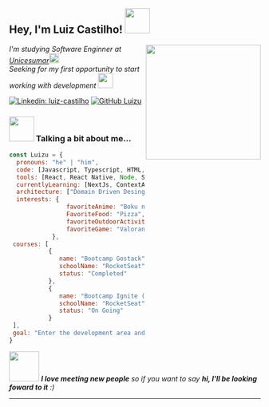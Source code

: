 <h2> Hey, I'm Luiz Castilho! <img src="https://media.giphy.com/media/U2912TxYgm2Nyg549S/giphy.gif" width="50"></h2>
<img align='right' src="https://media.giphy.com/media/Ll22OhMLAlVDb8UQWe/giphy.gif" width="230">
<p><em>I'm studying Software Enginner at <a href="https://www.unicesumar.edu.br/home/">Unicesumar</a><img src="https://media.giphy.com/media/QssGEmpkyEOhBCb7e1/giphy.gif" width="20"></br>Seeking for my first opportunity to start working with development <img src="https://media.giphy.com/media/QXPqYpSyBIMjBTtBbl/giphy.gif" width="30"> 
</em></p>

[![Linkedin: luiz-castilho](https://img.shields.io/badge/-luizcastilho-blue?style=flat-square&logo=Linkedin&logoColor=white&link=https://www.linkedin.com/in/luiz-castilho/)](https://www.linkedin.com/in/luiz-castilho/)
[![GitHub Luizu](https://img.shields.io/github/followers/luizu?style=social)](https://github.com/Luizu)


### <img src="https://media.giphy.com/media/Bve8CDLZCFuZa/giphy.gif" width="50"> Talking a bit about me...  

```javascript
const Luizu = {
  pronouns: "he" | "him",
  code: [Javascript, Typescript, HTML, CSS],
  tools: [React, React Native, Node, Styled-Components],
  currentlyLearning: [NextJs, ContextApi],
  architecture: ["Domain Driven Desing", "Test Driven Development",],
  interests: {
                favoriteAnime: "Boku no Hero",
                FavoriteFood: "Pizza",
                favoriteOutdoorActivity: "Soccer",
                favoriteGame: "Valorant"
            },
 courses: [
           {
              name: "Bootcamp Gostack",
              schoolName: "RocketSeat",
              status: "Completed"
           },
           {
              name: "Bootcamp Ignite (ReactJs)",
              schoolName: "RocketSeat",
              status: "On Going"
           }
 ],
 goal: "Enter the development area and be able to work with what I love"
}
```

<img src="https://media.giphy.com/media/dTWMIpRmBQrQSvLQYd/giphy.gif" width="60"> <em><b>I love meeting new people</b> so if you want to say <b>hi, I'll be looking foward to it</b> :)</em>

---
